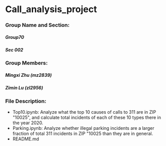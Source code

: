 # Call_analysis_project


### Group Name and Section:
##### Group70
##### Sec 002

### Group Members:
##### Mingxi Zhu (mz2839)
##### Zimin Lu (zl2956)

### File Description:
- Top10.ipynb: Analyze what the top 10 causes of calls to 311 are in ZIP "10025", and calculate total incidents of each of these 10 types there in the year 2020. 
- Parking.ipynb: Analyze whether illegal parking incidents are a larger fraction of total 311 incidents in ZIP "10025 than they are in general. 
- README.md
